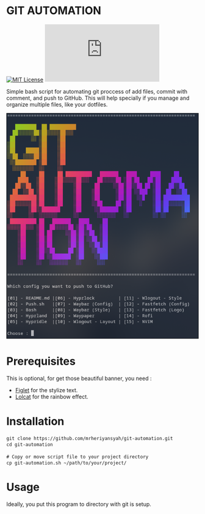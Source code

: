 # GIT AUTOMATION

[![MIT License](https://img.shields.io/badge/License-MIT-green.svg)](https://choosealicense.com/licenses/mit/) ![GitHub file size in bytes](https://img.shields.io/github/size/mrheriyansyah/git-automation/git-automation.sh)

Simple bash script for automating git proccess of add files, commit with comment, and push to GitHub.
This will help specially if you manage and organize multiple files, like your dotfiles.

![Preview](preview.png)

# Prerequisites

This is optional, for get those beautiful banner, you need :

- [Figlet](http://www.figlet.org/) for the stylize text.
- [Lolcat](https://github.com/busyloop/lolcat) for the rainbow effect.

# Installation

```
git clone https://github.com/mrheriyansyah/git-automation.git
cd git-automation

# Copy or move script file to your project directory
cp git-automation.sh ~/path/to/your/project/
```

# Usage

Ideally, you put this program to directory with git is setup.
